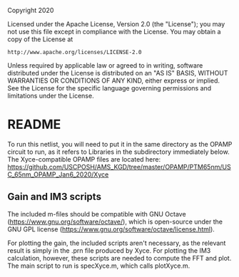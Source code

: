 Copyright 2020

Licensed under the Apache License, Version 2.0 (the "License");
you may not use this file except in compliance with the License.
You may obtain a copy of the License at

    http://www.apache.org/licenses/LICENSE-2.0

Unless required by applicable law or agreed to in writing, software
distributed under the License is distributed on an "AS IS" BASIS,
WITHOUT WARRANTIES OR CONDITIONS OF ANY KIND, either express or implied.
See the License for the specific language governing permissions and
limitations under the License.

# README
To run this netlist, you will need to put it in the same directory as the OPAMP circuit to run, as it refers to Libraries in the subdirectory immediately below. The Xyce-compatible OPAMP files are located here:
<https://github.com/USCPOSH/AMS_KGD/tree/master/OPAMP/PTM65nm/USC_65nm_OPAMP_Jan6_2020/Xyce>

## Gain and IM3 scripts
The included m-files should be compatible with GNU Octave (<https://www.gnu.org/software/octave/>), which is open-source under the GNU GPL license (<https://www.gnu.org/software/octave/license.html>).

For plotting the gain, the included scripts aren't necessary, as the relevant result is simply in the .prn file produced by Xyce. For plotting the IM3 calculation, however, these scripts are needed to compute the FFT and plot. The main script to run is specXyce.m, which calls plotXyce.m.

